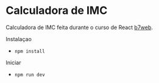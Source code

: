 # Calculadora de IMC

Calculadora de IMC feita durante o curso de React [b7web](https://www.b7web.com.br).

Instalaçao
- `npm install`

Iniciar
- `npm run dev`
